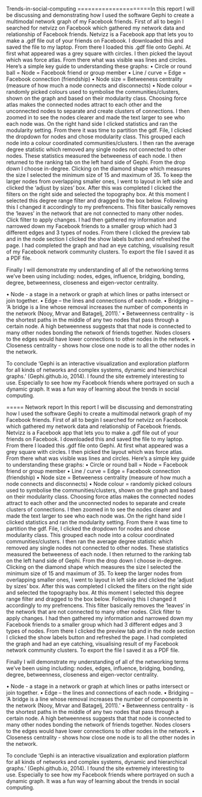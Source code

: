 Trends-in-social-computing
=====================In this report I will be discussing and demonstrating how I used the software Gephi to create a multimodal network graph of my Facebook friends. 
First of all to begin I searched for netvizz on Facebook which gathered my network data and relationship of Facebook friends. Netvizz is a Facebook app that lets you to make a .gdf file out of your friends on Facebook. I downloaded this and saved the file to my laptop. From there I loaded this .gdf file onto Gephi. At first what appeared was a grey square with circles. I then picked the layout which was force atlas. From there what was visible was lines and circles.  Here’s a simple key guide to understanding these graphs:
•	Circle or round ball = Node = Facebook friend or group member
•	Line / curve = Edge = Facebook connection (friendship)
•	Node size = Betweeness centrality (measure of how much a node connects and disconnects)
•	Node colour = randomly picked colours used to symbolise the communities/clusters, shown on the graph and based on their modularity class.
Choosing force atlas makes the connected nodes attract to each other and the unconnected nodes to separate and create clusters of connections. I then zoomed in to see the nodes clearer and made the text larger to see who each node was. On the right hand side I clicked statistics and ran the modularity setting. From there it was time to partition the gdf. File, I clicked the dropdown for nodes and chose modularity class. This grouped each node into a colour coordinated communities/clusters. I then ran the average degree statistic which removed any single nodes not connected to other nodes. These statistics measured the betweeness of each node. I then returned to the ranking tab on the left hand side of Gephi. From the drop down I choose in-degree. Clicking on the diamond shape which measures the size I selected the minimum size of 15 and maximum of 35. To keep the larger nodes from overlapping smaller ones, I went to layout in left side and clicked the ‘adjust by sizes’ box. After this was completed I clicked the filters on the right side and selected the topography box. At this moment I selected this degree range filter and dragged to the box below. Following this I changed it accordingly to my prefrencens. This filter basically removes the ‘leaves’ in the network that are not connected to many other nodes. Click filter to apply changes. I had then gathered my information and narrowed down my Facebook friends to a smaller group which had 3 different edges and 3 types of nodes. From there I clicked the preview tab and in the node section I clicked the show labels button and refreshed the page. I had completed the graph and had an eye catching, visualising result of my Facebook network community clusters. To export the file I saved it as a PDF file. 

Finally I will demonstrate my understanding of all of the networking terms we’ve been using including: nodes, edges, influence, bridging, bonding, degree, betweenness, closeness and eigen-vector centrality. 

•	Node - a stage in a network or graph at which lines or paths intersect or join together.
•	Edge – the lines and connections of each node.
•	Bridging – ‘A bridge is a line whose removal increases the number of components in the network (Nooy, Mrvar and Batagelj, 2011).’
•	Betweenness centrality - is the shortest paths in the middle of any two nodes that pass through a certain node. A high betweenness suggests that that node is connected to many other nodes bonding the network of friends together. Nodes closers to the edges would have lower connections to other nodes in the network. 
•	Closeness centrality - shows how close one node is to all the other nodes in the network. 

To conclude ‘Gephi is an interactive visualization and exploration platform for all kinds of networks and complex systems, dynamic and hierarchical graphs.’ (Gephi.github.io, 2014). I found the site extremely interesting to use. Especially to see how my Facebook friends where portrayed on such a dynamic graph. It was a fun way of learning about the trends in social computing. 

=====
Network report
In this report I will be discussing and demonstrating how I used the software Gephi to create a multimodal network graph of my Facebook friends. 
First of all to begin I searched for netvizz on Facebook which gathered my network data and relationship of Facebook friends. Netvizz is a Facebook app that lets you to make a .gdf file out of your friends on Facebook. I downloaded this and saved the file to my laptop. From there I loaded this .gdf file onto Gephi. At first what appeared was a grey square with circles. I then picked the layout which was force atlas. From there what was visible was lines and circles.  Here’s a simple key guide to understanding these graphs:
•	Circle or round ball = Node = Facebook friend or group member
•	Line / curve = Edge = Facebook connection (friendship)
•	Node size = Betweeness centrality (measure of how much a node connects and disconnects)
•	Node colour = randomly picked colours used to symbolise the communities/clusters, shown on the graph and based on their modularity class.
Choosing force atlas makes the connected nodes attract to each other and the unconnected nodes to separate and create clusters of connections. I then zoomed in to see the nodes clearer and made the text larger to see who each node was. On the right hand side I clicked statistics and ran the modularity setting. From there it was time to partition the gdf. File, I clicked the dropdown for nodes and chose modularity class. This grouped each node into a colour coordinated communities/clusters. I then ran the average degree statistic which removed any single nodes not connected to other nodes. These statistics measured the betweeness of each node. I then returned to the ranking tab on the left hand side of Gephi. From the drop down I choose in-degree. Clicking on the diamond shape which measures the size I selected the minimum size of 15 and maximum of 35. To keep the larger nodes from overlapping smaller ones, I went to layout in left side and clicked the ‘adjust by sizes’ box. After this was completed I clicked the filters on the right side and selected the topography box. At this moment I selected this degree range filter and dragged to the box below. Following this I changed it accordingly to my prefrencens. This filter basically removes the ‘leaves’ in the network that are not connected to many other nodes. Click filter to apply changes. I had then gathered my information and narrowed down my Facebook friends to a smaller group which had 3 different edges and 3 types of nodes. From there I clicked the preview tab and in the node section I clicked the show labels button and refreshed the page. I had completed the graph and had an eye catching, visualising result of my Facebook network community clusters. To export the file I saved it as a PDF file. 

Finally I will demonstrate my understanding of all of the networking terms we’ve been using including: nodes, edges, influence, bridging, bonding, degree, betweenness, closeness and eigen-vector centrality. 

•	Node - a stage in a network or graph at which lines or paths intersect or join together.
•	Edge – the lines and connections of each node.
•	Bridging – ‘A bridge is a line whose removal increases the number of components in the network (Nooy, Mrvar and Batagelj, 2011).’
•	Betweenness centrality - is the shortest paths in the middle of any two nodes that pass through a certain node. A high betweenness suggests that that node is connected to many other nodes bonding the network of friends together. Nodes closers to the edges would have lower connections to other nodes in the network. 
•	Closeness centrality - shows how close one node is to all the other nodes in the network. 

To conclude ‘Gephi is an interactive visualization and exploration platform for all kinds of networks and complex systems, dynamic and hierarchical graphs.’ (Gephi.github.io, 2014). I found the site extremely interesting to use. Especially to see how my Facebook friends where portrayed on such a dynamic graph. It was a fun way of learning about the trends in social computing. 

